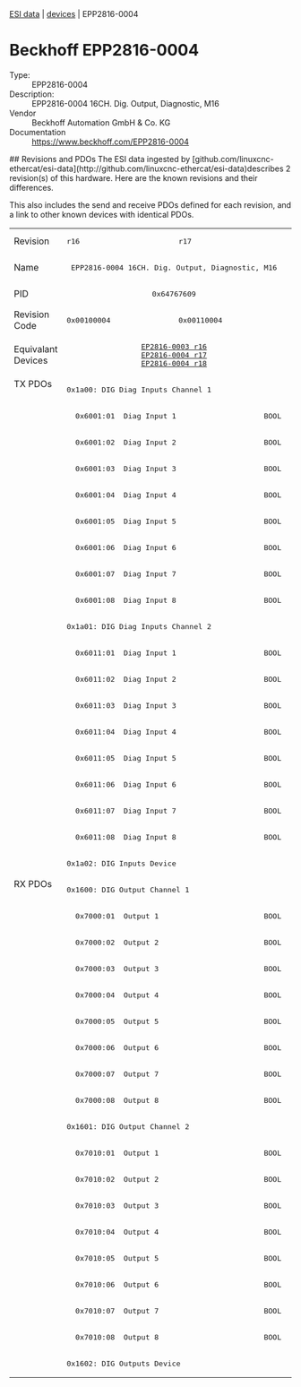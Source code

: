 <div class="nav"><a href="/esi-data">ESI data</a> | <a href="/esi-data/devices">devices</a> | EPP2816-0004</div>

#  Beckhoff EPP2816-0004

<dl>
  <dt>Type:</dt><dd>EPP2816-0004</dd>
  <dt>Description:</dt><dd>EPP2816-0004 16CH. Dig. Output, Diagnostic, M16</dd>
  <dt>Vendor</dt><dd>Beckhoff Automation GmbH & Co. KG</dd>
  <dt>Documentation</dt><dd><a href="https://www.beckhoff.com/EPP2816-0004">https://www.beckhoff.com/EPP2816-0004</a></dd>
</dl>
## Revisions and PDOs
The ESI data ingested by [github.com/linuxcnc-ethercat/esi-data](http://github.com/linuxcnc-ethercat/esi-data)describes 2 revision(s) of this hardware.  Here are the known revisions and their differences.

This also includes the send and receive PDOs defined for each revision, and a link to other known devices with identical PDOs.

<table>
<tr >
<td class="first">Revision</td>
<td ><pre>r16</pre></td>
<td ><pre>r17</pre></td>
</tr>
<tr >
<td class="first">Name</td>
<td  colspan=2 align="center"><pre>EPP2816-0004 16CH. Dig. Output, Diagnostic, M16</pre></td>
</tr>
<tr >
<td class="first">PID</td>
<td  colspan=2 align="center"><pre>0x64767609</pre></td>
</tr>
<tr >
<td class="first">Revision Code</td>
<td ><pre>0x00100004</pre></td>
<td ><pre>0x00110004</pre></td>
</tr>
<tr >
<td class="first">Equivalant Devices</td>
<td  colspan=2 align="center"><pre><a href="EP2816-0003">EP2816-0003 r16</a><br/><a href="EP2816-0004">EP2816-0004 r17</a><br/><a href="EP2816-0004">EP2816-0004 r18</a></pre></td>
</tr>
<tr class="txpdo pdosection">
<td class="first" rowspan=19 valign=top>TX PDOs</td>
<td colspan=2 align="left"><pre>0x1a00: DIG Diag Inputs Channel 1</pre></td>
<td></td>
</tr>
<tr class="txpdo">
<td  colspan=2 align="left"><pre>  0x6001:01  Diag Input 1                    BOOL</pre></td>
</tr>
<tr class="txpdo">
<td  colspan=2 align="left"><pre>  0x6001:02  Diag Input 2                    BOOL</pre></td>
</tr>
<tr class="txpdo">
<td  colspan=2 align="left"><pre>  0x6001:03  Diag Input 3                    BOOL</pre></td>
</tr>
<tr class="txpdo">
<td  colspan=2 align="left"><pre>  0x6001:04  Diag Input 4                    BOOL</pre></td>
</tr>
<tr class="txpdo">
<td  colspan=2 align="left"><pre>  0x6001:05  Diag Input 5                    BOOL</pre></td>
</tr>
<tr class="txpdo">
<td  colspan=2 align="left"><pre>  0x6001:06  Diag Input 6                    BOOL</pre></td>
</tr>
<tr class="txpdo">
<td  colspan=2 align="left"><pre>  0x6001:07  Diag Input 7                    BOOL</pre></td>
</tr>
<tr class="txpdo">
<td  colspan=2 align="left"><pre>  0x6001:08  Diag Input 8                    BOOL</pre></td>
</tr>
<tr class="txpdo pdosection">
<td  colspan=2 align="left"><pre>0x1a01: DIG Diag Inputs Channel 2</pre></td>
</tr>
<tr class="txpdo">
<td  colspan=2 align="left"><pre>  0x6011:01  Diag Input 1                    BOOL</pre></td>
</tr>
<tr class="txpdo">
<td  colspan=2 align="left"><pre>  0x6011:02  Diag Input 2                    BOOL</pre></td>
</tr>
<tr class="txpdo">
<td  colspan=2 align="left"><pre>  0x6011:03  Diag Input 3                    BOOL</pre></td>
</tr>
<tr class="txpdo">
<td  colspan=2 align="left"><pre>  0x6011:04  Diag Input 4                    BOOL</pre></td>
</tr>
<tr class="txpdo">
<td  colspan=2 align="left"><pre>  0x6011:05  Diag Input 5                    BOOL</pre></td>
</tr>
<tr class="txpdo">
<td  colspan=2 align="left"><pre>  0x6011:06  Diag Input 6                    BOOL</pre></td>
</tr>
<tr class="txpdo">
<td  colspan=2 align="left"><pre>  0x6011:07  Diag Input 7                    BOOL</pre></td>
</tr>
<tr class="txpdo">
<td  colspan=2 align="left"><pre>  0x6011:08  Diag Input 8                    BOOL</pre></td>
</tr>
<tr class="txpdo pdosection">
<td  colspan=2 align="left"><pre>0x1a02: DIG Inputs Device</pre></td>
</tr>
<tr class="rxpdo pdosection">
<td class="first" rowspan=19 valign=top>RX PDOs</td>
<td colspan=2 align="left"><pre>0x1600: DIG Output Channel 1</pre></td>
<td></td>
</tr>
<tr class="rxpdo">
<td  colspan=2 align="left"><pre>  0x7000:01  Output 1                        BOOL</pre></td>
</tr>
<tr class="rxpdo">
<td  colspan=2 align="left"><pre>  0x7000:02  Output 2                        BOOL</pre></td>
</tr>
<tr class="rxpdo">
<td  colspan=2 align="left"><pre>  0x7000:03  Output 3                        BOOL</pre></td>
</tr>
<tr class="rxpdo">
<td  colspan=2 align="left"><pre>  0x7000:04  Output 4                        BOOL</pre></td>
</tr>
<tr class="rxpdo">
<td  colspan=2 align="left"><pre>  0x7000:05  Output 5                        BOOL</pre></td>
</tr>
<tr class="rxpdo">
<td  colspan=2 align="left"><pre>  0x7000:06  Output 6                        BOOL</pre></td>
</tr>
<tr class="rxpdo">
<td  colspan=2 align="left"><pre>  0x7000:07  Output 7                        BOOL</pre></td>
</tr>
<tr class="rxpdo">
<td  colspan=2 align="left"><pre>  0x7000:08  Output 8                        BOOL</pre></td>
</tr>
<tr class="rxpdo pdosection">
<td  colspan=2 align="left"><pre>0x1601: DIG Output Channel 2</pre></td>
</tr>
<tr class="rxpdo">
<td  colspan=2 align="left"><pre>  0x7010:01  Output 1                        BOOL</pre></td>
</tr>
<tr class="rxpdo">
<td  colspan=2 align="left"><pre>  0x7010:02  Output 2                        BOOL</pre></td>
</tr>
<tr class="rxpdo">
<td  colspan=2 align="left"><pre>  0x7010:03  Output 3                        BOOL</pre></td>
</tr>
<tr class="rxpdo">
<td  colspan=2 align="left"><pre>  0x7010:04  Output 4                        BOOL</pre></td>
</tr>
<tr class="rxpdo">
<td  colspan=2 align="left"><pre>  0x7010:05  Output 5                        BOOL</pre></td>
</tr>
<tr class="rxpdo">
<td  colspan=2 align="left"><pre>  0x7010:06  Output 6                        BOOL</pre></td>
</tr>
<tr class="rxpdo">
<td  colspan=2 align="left"><pre>  0x7010:07  Output 7                        BOOL</pre></td>
</tr>
<tr class="rxpdo">
<td  colspan=2 align="left"><pre>  0x7010:08  Output 8                        BOOL</pre></td>
</tr>
<tr class="rxpdo pdosection">
<td  colspan=2 align="left"><pre>0x1602: DIG Outputs Device</pre></td>
</tr>
</table>
